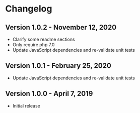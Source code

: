 # Changelog

## Version 1.0.2 - November 12, 2020

- Clarify some readme sections
- Only require php 7.0
- Update JavaScript dependencies and re-validate unit tests

## Version 1.0.1 - February 25, 2020

- Update JavaScript dependencies and re-validate unit tests

## Version 1.0.0 - April 7, 2019

- Initial release
